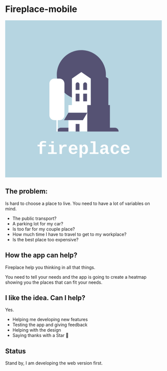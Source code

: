 # Fireplace-mobile

![](img/logo.png)

## The problem:
  
Is hard to choose a place to live. You need to have a lot of variables on mind.
- The public transport?
- A parking lot for my car?
- Is too far for my couple place?
- How much time I have to travel to get to my workplace?
- Is the best place too expensive?

## How the app can help?

Fireplace help you thinking in all that things.

You need to tell your needs and the app is going to create a heatmap showing you the places that can fit your needs.

## I like the idea. Can I help?

Yes. 
- Helping me developing new features
- Testing the app and giving feedback
- Helping with the design
- Saying thanks with a Star :grimacing:

## Status
Stand by, I am developing the web version first.
